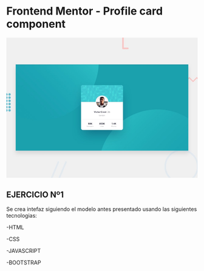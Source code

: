 # Frontend Mentor - Profile card component

![Design preview for the Profile card component coding challenge](./design/desktop-preview.jpg)

## EJERCICIO Nº1
Se crea intefaz siguiendo el modelo antes presentado usando las siguientes tecnologias:

-HTML

-CSS

-JAVASCRIPT

-BOOTSTRAP




